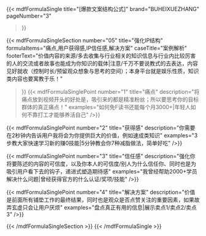 {{< mdfFormulaSingle
    title="[爆款文案结构公式]"
    brand="BUHEIXUEZHANG"
    pageNumber="3"
>}}

{{< mdfFormulaSingleSection
    number="05"
    title="强化IP结构"
    formulaItems="痛点,用户获得感,IP信任感,解决方案"
    caseTitle="案例解析"
    footerText="价值内容的来源/多去收集与行业相关的知识信息与行业内比较厉害的人的交流或者故事也能成为你知识的载体|注意/千万不要说教式的去表达，内容见好就收（控制时长/预留观众想象与思考的空间）；本身平台就是娱乐性质，知识类内容也要寓教于乐！"
>}}
{{< mdfFormulaSinglePoint
    number="1"
    title="痛点"
    description="将痛点放到视频开头的好处是，吸引来的都是精准粉丝；所以要思考你的目标群体的真正痛点！"
    examples="如何免F读书还能每个月3000+|年轻人如何不靠打工才能够养活自己"
/>}}

{{< mdfFormulaSinglePoint
    number="2"
    title="获得感"
    description="你需要在2秒钟内告诉用户我将会为你提供巨大的价值，例如速成类知识"
    examples="3步教大家快速学习新的赚0技能|5分钟教会你7种减脂做法，简单好吃"
/>}}

{{< mdfFormulaSinglePoint
    number="3"
    title="信任感"
    description="强化你将要陈述的内容的可信度，以及你本人的可信度/别人为什么信任你、同时也是为吸引用户看下去的钩子，递进式塑造期待感"
    examples="我曾经帮助2000+学员解决什么问题|曾经获得官方的什么认证/奖项/技能"
/>}}

{{< mdfFormulaSinglePoint
    number="4"
    title="解决方案"
    description="价值是前面所有铺垫工作的最终结果，同时也是观众是否点赞关注的重要因素，如果故弄玄虚只会让用户厌烦"
    examples="盘点真正有用的信息|展示卖点1/卖点2/卖点3"
/>}}

{{< /mdfFormulaSingleSection >}}
{{< /mdfFormulaSingle >}}
